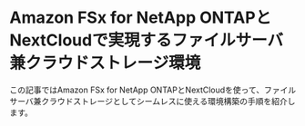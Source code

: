 # Amazon FSx for NetApp ONTAPとNextCloudで実現するファイルサーバ兼クラウドストレージ環境

この記事ではAmazon FSx for NetApp ONTAPとNextCloudを使って、ファイルサーバ兼クラウドストレージとしてシームレスに使える環境構築の手順を紹介します。
